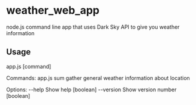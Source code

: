 # weather_web_app
node.js command line app that uses Dark Sky API to give you weather information

## Usage
app.js [command]

Commands:
  app.js sum  gather general weather information about location

Options:
  --help     Show help                                                 [boolean]
  --version  Show version number                                       [boolean]
